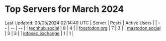 # Top Servers for March 2024
Last Updated: 03/05/2024 02:14:40 UTC
| Server | Posts | Active Users |
| -- | -- | -- |
| [techhub.social](https://techhub.social/tags/PowerShell) | 8 | 4 |
| [fosstodon.org](https://fosstodon.org/tags/PowerShell) | 7 | 3 |
| [mastodon.social](https://mastodon.social/tags/PowerShell) | 3 | 3 |
| [infosec.exchange](https://infosec.exchange/tags/PowerShell) | 1 | 1 |
